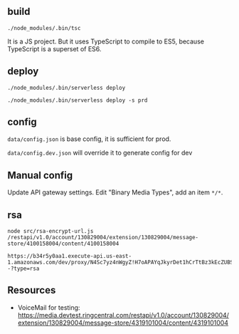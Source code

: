 ## build

```
./node_modules/.bin/tsc
```

It is a JS project. But it uses TypeScript to compile to ES5, because TypeScript is a superset of ES6.


## deploy

```
./node_modules/.bin/serverless deploy
```

```
./node_modules/.bin/serverless deploy -s prd
```


## config

`data/config.json` is base config, it is sufficient for prod.

`data/config.dev.json` will override it to generate config for dev


## Manual config

Update API gateway settings. Edit "Binary Media Types", add an item `*/*`.


## rsa

```
node src/rsa-encrypt-url.js /restapi/v1.0/account/130829004/extension/130829004/message-store/4100158004/content/4100158004
```


```
https://b34r5y0aa1.execute-api.us-east-1.amazonaws.com/dev/proxy/N4Sc7yz4nWgyZ!H7oAPAYqJkyrDet1hCrTtBz3kEcZUBSKFf5R1JXItD2!3Uk5EsVycVR4sHixhJRkyEwwicwacjpkY6!1AUnyYnl71GRX6goryvH*6EIZKmDuFJF!ChOAHkEEQKt*94E!7wFJm*XTz2EIfCKz*4ZwU!FmgvYzHy3JDDwp5RV4ksxSCvRvwI3lBkpvQiuWKv7tuWCh2b7d5oyxQl*mDvypntSfGJe3g0D8WEctl*R3VqSFMLMQXpM3YgR8WZtQsGav!wIRlSL3TSvyMLYTFxbCPno0Z0Xh9dWEFGJFZ7z8HmcZLsB4AbYmFyKLQBK8iUiNeh6NCkqQ--?type=rsa
```


## Resources

- VoiceMail for testing: https://media.devtest.ringcentral.com/restapi/v1.0/account/130829004/extension/130829004/message-store/4319101004/content/4319101004